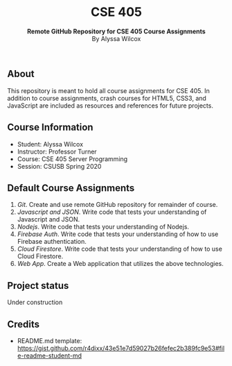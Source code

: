 <h1 align="center">CSE 405</h1>
<p align="center"><strong>Remote GitHub Repository for CSE 405 Course Assignments</strong>
<br>By Alyssa Wilcox</p>
<br/>
<h2>About</h2>

This repository is meant to hold all course assignments for CSE 405. In addition to course assignments, crash courses for HTML5, CSS3, and JavaScript are included as resources and references for future projects.

<h2>Course Information</h2>

- Student: Alyssa Wilcox
- Instructor: Professor Turner
- Course: CSE 405 Server Programming
- Session: CSUSB Spring 2020

<h2>Default Course Assignments</h2>

1. *Git*. Create and use remote GitHub repository for remainder of course.
2. *Javascript and JSON*. Write code that tests your understanding of Javascript and JSON.
3. *Nodejs*. Write code that tests your understanding of Nodejs.
4. *Firebase Auth*. Write code that tests your understanding of how to use Firebase authentication.
5. *Cloud Firestore*. Write code that tests your understanding of how to use Cloud Firestore.
6. *Web App*. Create a Web application that utilizes the above technologies.

<h2>Project status</h2>
Under construction

<h2>Credits</h2>

- README.md template: https://gist.github.com/r4dixx/43e51e7d59027b26fefec2b389fc9e53#file-readme-student-md
